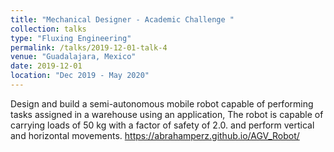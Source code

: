 ```yaml
---
title: "Mechanical Designer - Academic Challenge "
collection: talks
type: "Fluxing Engineering"
permalink: /talks/2019-12-01-talk-4
venue: "Guadalajara, Mexico"
date: 2019-12-01
location: "Dec 2019 - May 2020"
---
```


Design and build a semi-autonomous mobile robot capable of performing
tasks assigned in a warehouse using an application, The robot is capable of carrying loads
of 50 kg with a factor of safety of 2.0. and perform vertical and horizontal movements.
https://abrahamperz.github.io/AGV_Robot/ 

